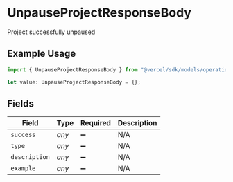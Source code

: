 # UnpauseProjectResponseBody

Project successfully unpaused

## Example Usage

```typescript
import { UnpauseProjectResponseBody } from "@vercel/sdk/models/operations/unpauseproject.js";

let value: UnpauseProjectResponseBody = {};
```

## Fields

| Field              | Type               | Required           | Description        |
| ------------------ | ------------------ | ------------------ | ------------------ |
| `success`          | *any*              | :heavy_minus_sign: | N/A                |
| `type`             | *any*              | :heavy_minus_sign: | N/A                |
| `description`      | *any*              | :heavy_minus_sign: | N/A                |
| `example`          | *any*              | :heavy_minus_sign: | N/A                |